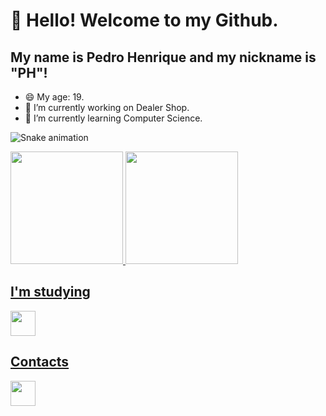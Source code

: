 # 👋 Hello! Welcome to my Github.
## My name is Pedro Henrique and my nickname is "PH"!

- 😄 My age: 19.
- 🔭 I’m currently working on Dealer Shop.
- 🌱 I’m currently learning Computer Science.

![Snake animation](https://github.com/PedrohgdSantos/PedrohgdSantos/blob/output/github-contribution-grid-snake.svg)

<div>
<a href="https://github.com/PedrohgdSantos">
<img loading="lazy" height="180em" src="https://github-readme-stats.vercel.app/api/top-langs/?username=PedrohgdSantos&layout=compact&langs_count=7&theme=gotham"/>
<img loading="lazy" height="180em" src="https://github-readme-stats.vercel.app/api?username=PedrohgdSantos&show_icons=true&theme=gotham&include_all_commits=true&count_private=true"/>
</div>


## I'm studying
<img src="https://cdn.jsdelivr.net/gh/devicons/devicon@latest/icons/javascript/javascript-original.svg" width="40" height="40" />

## Contacts
<div>
<a href="https://www.linkedin.com/in/pedro-henrique-s-b75396298/" target="_blank"><img loading="lazy" src="https://cdn.jsdelivr.net/gh/devicons/devicon@latest/icons/linkedin/linkedin-original.svg" target="_blank" width="40" height="40"></a>

